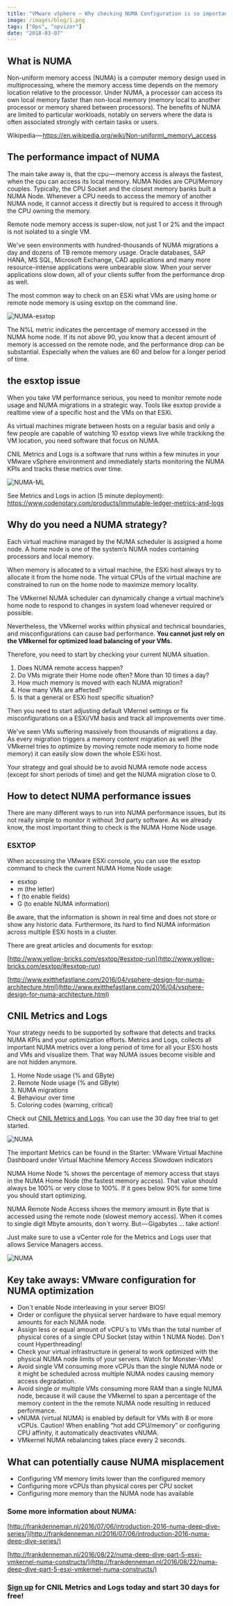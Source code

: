 ```yaml
---
title: "VMware vSphere — Why checking NUMA Configuration is so important!"
image: /images/blog/1.png
tags: ["Ops", "opvizor"]
date: "2018-03-07"
---
```

## What is NUMA

Non-uniform memory access (NUMA) is a computer memory design used in multiprocessing, where the memory access time depends on the memory location relative to the processor. Under NUMA, a processor can access its own local memory faster than non-local memory (memory local to another processor or memory shared between processors). The benefits of NUMA are limited to particular workloads, notably on servers where the data is often associated strongly with certain tasks or users. 

Wikipedia — https://en.wikipedia.org/wiki/Non-uniform\_memory\_access

## The performance impact of NUMA

The main take away is, that the cpu — memory access is always the fastest, when the cpu can access its local memory. NUMA Nodes are CPU/Memory couples. Typically, the CPU Socket and the closest memory banks built a NUMA Node. Whenever a CPU needs to access the memory of another NUMA node, it cannot access it directly but is required to access it through the CPU owning the memory.

Remote node memory access is super-slow, not just 1 or 2% and the impact is not isolated to a single VM.

We've seen environments with hundred-thousands of NUMA migrations a day and dozens of TB remote memory usage. Oracle databases, SAP HANA, MS SQL, Microsoft Exchange, CAD applications and many more resource-intense applications were unbearable slow. When your server applications slow down, all of your clients suffer from the performance drop as well.

The most common way to check on an ESXi what VMs are using home or remote node memory is using esxtop on the command line. 

![NUMA-esxtop](/images/blog/numa-esxtop.png)

The N%L metric indicates the percentage of memory accessed in the NUMA home node.
If its not above 90, you know that a decent amount of memory is accessed on the remote node, and the performance drop can be substantial. Especially when the values are 60 and below for a longer period of time.

## the esxtop issue

When you take VM performance serious, you need to monitor remote node usage and NUMA migrations in a strategic way. Tools like esxtop provide a realtime view of a specific host and the VMs on that ESXi.

As virtual machines migrate between hosts on a regular basis and only a few people are capable of watching 10 esxtop views live while trackikng the VM location, you need software that focus on NUMA.

CNIL Metrics and Logs is a software that runs within a few minutes in your VMware vSphere environment and immediately starts monitoring the NUMA KPIs and tracks these metrics over time.

![NUMA-ML](/images/blog/numa-KPIs.png)

See Metrics and Logs in action (5 minute deployment): https://www.codenotary.com/products/immutable-ledger-metrics-and-logs

## Why do you need a NUMA strategy?

Each virtual machine managed by the NUMA scheduler is assigned a home node. A home node is one of the system’s NUMA nodes containing processors and local memory.

When memory is allocated to a virtual machine, the ESXi host always try to allocate it from the home node. The virtual CPUs of the virtual machine are constrained to run on the home node to maximize memory locality.

The VMkernel NUMA scheduler can dynamically change a virtual machine’s home node to respond to changes in system load whenever required or possible.

Nevertheless, the VMkernel works within physical and technical boundaries, and misconfigurations can cause bad performance. 
**You cannot just rely on the VMkernel for optimized load balancing of your VMs.**

Therefore, you need to start by checking your current NUMA situation.

1) Does NUMA remote access happen?
2) Do VMs migrate their Home node often? More than 10 times a day?
3) How much memory is moved with each NUMA migration?
4) How many VMs are affected?
5) Is that a general or ESXi host specific situation?

Then you need to start adjusting default VMernel settings or fix misconfigurations on a ESXi/VM basis and track all improvements over time.

We've seen VMs suffering massively from thousands of migrations a day. As every migration triggers a memory content migration as well (the VMkernel tries to optimize by moving remote node memory to home node memory) it can easily slow down the whole ESXi host.

Your strategy and goal should be to avoid NUMA remote node access (except for short periods of time) and get the NUMA migration close to 0.


## How to detect NUMA performance issues

There are many different ways to run into NUMA performance issues, but its not really simple to monitor it without 3rd party software. As we already know, the most important thing to check is the NUMA Home Node usage.

### ESXTOP

When accessing the VMware ESXi console, you can use the esxtop command to check the current NUMA Home Node usage:

- esxtop
- m (the letter)
- f (to enable fields)
- G (to enable NUMA information)

Be aware, that the information is shown in real time and does not store or show any historic data. Furthermore, its hard to find NUMA information across multiple ESXi hosts in a cluster.

There are great articles and documents for esxtop:

[http://www.yellow-bricks.com/esxtop/#esxtop-run](http://www.yellow-bricks.com/esxtop/#esxtop-run)

[http://www.exitthefastlane.com/2016/04/vsphere-design-for-numa-architecture.html](http://www.exitthefastlane.com/2016/04/vsphere-design-for-numa-architecture.html)

## CNIL Metrics and Logs

Your strategy needs to be supported by software that detects and tracks NUMA KPIs and your optimization efforts. 
Metrics and Logs, collects all important NUMA metrics over a long period of time for all your ESXi hosts and VMs and visualize them. That way NUMA issues become visible and are not hidden anymore.

1) Home Node usage (% and GByte)
2) Remote Node usage (% and GByte)
3) NUMA migrations
4) Behaviour over time
5) Coloring codes (warning, critical)

Check out [CNIL Metrics and Logs](https://www.codenotary.com/products/immutable-ledger-metrics-and-logs). You can use the 30 day free trial to get started.

![NUMA](/images/blog/numa-2.png)

The important Metrics can be found in the Starter: VMware Virtual Machine Dashboard under Virtual Machine Memory Access Slowdown indicators

NUMA Home Node % shows the percentage of memory access that stays in the NUMA Home Node (the fastest memory access). That value should always be 100% or very close to 100%. If it goes below 90% for some time you should start optimizing.

NUMA Remote Node Access shows the memory amount in Byte that is accessed using the remote node (slowest memory access). When it comes to single digit Mbyte amounts, don´t worry. But — Gigabytes … take action!

Just make sure to use a vCenter role for the Metrics and Logs  user that allows Service Managers access.

![NUMA](/images/blog/numa-3.png)

## Key take aways: VMware configuration for NUMA optimization

- Don´t enable Node interleaving in your server BIOS!
- Order or configure the physical server hardware to have equal memory amounts for each NUMA node.
- Assign less or equal amount of vCPU´s to VMs than the total number of physical cores of a single CPU Socket (stay within 1 NUMA Node). Don´t count Hyperthreading!
- Check your virtual infrastructure in general to work optimized with the physical NUMA node limits of your servers. Watch for Monster-VMs!
- Avoid single VM consuming more vCPUs than the single NUMA node or it might be scheduled across multiple NUMA nodes causing memory access degradation.
- Avoid single or multiple VMs consuming more RAM than a single NUMA node, because it will cause the VMkernel to span a percentage of the memory content in the the remote NUMA node resulting in reduced performance.
- vNUMA (virtual NUMA) is enabled by default for VMs with 8 or more vCPUs. Caution! When enabling “hot add CPU/memory” or configuring CPU affinity, it automatically deactivates vNUMA.
- VMkernel NUMA rebalancing takes place every 2 seconds.

## What can potentially cause NUMA misplacement

- Configuring VM memory limits lower than the configured memory
- Configuring more vCPUs than physical cores per CPU socket
- Configuring more memory than the NUMA node has available

### Some more information about NUMA:

[http://frankdenneman.nl/2016/07/06/introduction-2016-numa-deep-dive-series/](http://frankdenneman.nl/2016/07/06/introduction-2016-numa-deep-dive-series/)

[http://frankdenneman.nl/2016/08/22/numa-deep-dive-part-5-esxi-vmkernel-numa-constructs/](http://frankdenneman.nl/2016/08/22/numa-deep-dive-part-5-esxi-vmkernel-numa-constructs/)

### [Sign up](https://www.codenotary.com/products/immutable-ledger-metrics-and-logs) for CNIL Metrics and Logs today and start 30 days for free!

